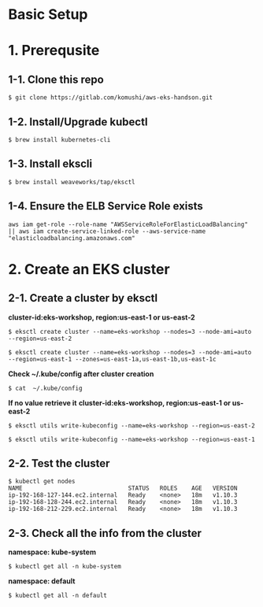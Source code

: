 # Basic Setup

# 1. Prerequsite
## 1-1. Clone this repo
```
$ git clone https://gitlab.com/komushi/aws-eks-handson.git
```

## 1-2. Install/Upgrade kubectl
```
$ brew install kubernetes-cli
```

## 1-3. Install ekscli
```
$ brew install weaveworks/tap/eksctl
```

## 1-4. Ensure the ELB Service Role exists
```
aws iam get-role --role-name "AWSServiceRoleForElasticLoadBalancing" || aws iam create-service-linked-role --aws-service-name "elasticloadbalancing.amazonaws.com"
```

# 2. Create an EKS cluster
## 2-1. Create a cluster by eksctl
**cluster-id:eks-workshop, region:us-east-1 or us-east-2**
```
$ eksctl create cluster --name=eks-workshop --nodes=3 --node-ami=auto --region=us-east-2

$ eksctl create cluster --name=eks-workshop --nodes=3 --node-ami=auto --region=us-east-1 --zones=us-east-1a,us-east-1b,us-east-1c
```

**Check ~/.kube/config after cluster creation**
```
$ cat  ~/.kube/config
```

**If no value retrieve it**
**cluster-id:eks-workshop, region:us-east-1 or us-east-2**
```
$ eksctl utils write-kubeconfig --name=eks-workshop --region=us-east-2

$ eksctl utils write-kubeconfig --name=eks-workshop --region=us-east-1
```

## 2-2. Test the cluster
```
$ kubectl get nodes
NAME                              STATUS   ROLES    AGE   VERSION
ip-192-168-127-144.ec2.internal   Ready    <none>   18m   v1.10.3
ip-192-168-128-244.ec2.internal   Ready    <none>   18m   v1.10.3
ip-192-168-212-229.ec2.internal   Ready    <none>   18m   v1.10.3
```

## 2-3. Check all the info from the cluster
**namespace: kube-system**
```
$ kubectl get all -n kube-system
```

**namespace: default**
```
$ kubectl get all -n default
```
